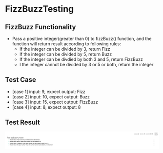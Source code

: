 # FizzBuzzTesting

## FizzBuzz Functionality
* Pass a positive integer(greater than 0) to fizzBuzz() function, and the function will return result according to following rules:
  * If the integer can be divided by 3, return Fizz
  * If the integer can be divided by 5, return Buzz
  * If the integer can be divdied by both 3 and 5, return FizzBuzz
  * I the integer cannot be divided by 3 or 5 or both, return the integer
  
## Test Case
* [case 1] input: 9, expect output: Fizz
* [case 2] input: 10, expect output: Buzz
* [case 3] input: 15, expect output: FizzBuzz
* [case 4] input: 8, expect output: 8
  
## Test Result
![](https://github.com/Jarvishhc/AlphaCamp/blob/master/Start/S9_A24_Q2_FizzBuzz/FizzBuzzTesting_Snapshot.png)

